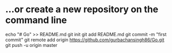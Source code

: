 # …or create a new repository on the command line
echo "# Go" >> README.md
git init
git add README.md
git commit -m "first commit"
git remote add origin https://github.com/gurbachansingh86/Go.git
git push -u origin master